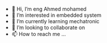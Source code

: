 - 👋 Hi, I’m eng Ahmed mohamed
- 👀 I’m interested in embedded system
- 🌱 I’m currently learning mechatronic
- 💞️ I’m looking to collaborate on  
- 📫 How to reach me ...

<!---
Ahmedmohamedams98/Ahmedmohamedams98 is a ✨ special ✨ repository because its `README.md` (this file) appears on your GitHub profile.
You can click the Preview link to take a look at your changes.
--->
